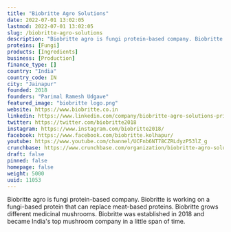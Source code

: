 ```yaml
---
title: "Biobritte Agro Solutions"
date: 2022-07-01 13:02:05
lastmod: 2022-07-01 13:02:05
slug: /biobritte-agro-solutions
description: "Biobritte agro is fungi protein-based company. Biobritte is working on a fungi-based protein that can replace meat-based proteins. Biobritte grows different medicinal mushrooms. Biobritte was established in 2018 and became India's top mushroom company in a little span of time."
proteins: [Fungi]
products: [Ingredients]
business: [Production]
finance_type: []
country: "India"
country_code: IN
city: "Jainapur"
founded: 2018
founders: "Parimal Ramesh Udgave"
featured_image: "biobritte logo.png"
website: https://www.biobritte.co.in
linkedin: https://www.linkedin.com/company/biobritte-agro-solutions-private-limited
twitter: https://twitter.com/biobritte2018
instagram: https://www.instagram.com/biobritte2018/
facebook: https://www.facebook.com/biobritte.kolhapur/
youtube: https://www.youtube.com/channel/UCFnb6NT78CZRLdyzP53lZ_g
crunchbase: https://www.crunchbase.com/organization/biobritte-agro-solutions-private-limited-india
draft: false
pinned: false
homepage: false
weight: 5000
uuid: 11053
---
```

Biobritte agro is fungi protein-based company. Biobritte is working on a fungi-based protein that can replace meat-based proteins. Biobritte grows different medicinal mushrooms. Biobritte was established in 2018 and became India's top mushroom company in a little span of time.
